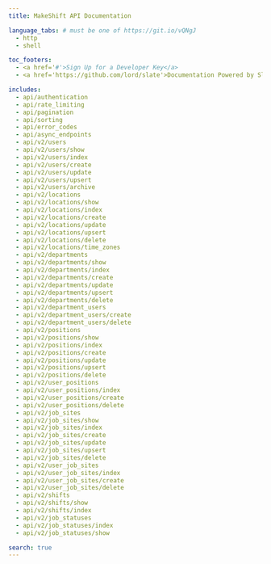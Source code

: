 ```yaml
---
title: MakeShift API Documentation

language_tabs: # must be one of https://git.io/vQNgJ
  - http
  - shell

toc_footers:
  - <a href='#'>Sign Up for a Developer Key</a>
  - <a href='https://github.com/lord/slate'>Documentation Powered by Slate</a>

includes:
  - api/authentication
  - api/rate_limiting
  - api/pagination
  - api/sorting
  - api/error_codes
  - api/async_endpoints
  - api/v2/users
  - api/v2/users/show
  - api/v2/users/index
  - api/v2/users/create
  - api/v2/users/update
  - api/v2/users/upsert
  - api/v2/users/archive
  - api/v2/locations
  - api/v2/locations/show
  - api/v2/locations/index
  - api/v2/locations/create
  - api/v2/locations/update
  - api/v2/locations/upsert
  - api/v2/locations/delete
  - api/v2/locations/time_zones
  - api/v2/departments
  - api/v2/departments/show
  - api/v2/departments/index
  - api/v2/departments/create
  - api/v2/departments/update
  - api/v2/departments/upsert
  - api/v2/departments/delete
  - api/v2/department_users
  - api/v2/department_users/create
  - api/v2/department_users/delete
  - api/v2/positions
  - api/v2/positions/show
  - api/v2/positions/index
  - api/v2/positions/create
  - api/v2/positions/update
  - api/v2/positions/upsert
  - api/v2/positions/delete
  - api/v2/user_positions
  - api/v2/user_positions/index
  - api/v2/user_positions/create
  - api/v2/user_positions/delete
  - api/v2/job_sites
  - api/v2/job_sites/show
  - api/v2/job_sites/index
  - api/v2/job_sites/create
  - api/v2/job_sites/update
  - api/v2/job_sites/upsert
  - api/v2/job_sites/delete
  - api/v2/user_job_sites
  - api/v2/user_job_sites/index
  - api/v2/user_job_sites/create
  - api/v2/user_job_sites/delete
  - api/v2/shifts
  - api/v2/shifts/show
  - api/v2/shifts/index
  - api/v2/job_statuses
  - api/v2/job_statuses/index
  - api/v2/job_statuses/show

search: true
---
```


